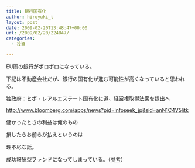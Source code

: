 ```yaml
---
title: 銀行国有化
author: hiroyuki_t
layout: post
date: 2009-02-20T13:48:47+00:00
url: /2009/02/20/224847/
categories:
  - 投資

---
```

<div class="section">
  <p>
    EU圏の銀行がボロボロになっている。
  </p>
  
  <p>
    下記は不動産会社だが、銀行の国有化が進む可能性が高くなっていると思われる。
  </p>
  
  <p>
  </p>
  
  <p>
    独政府：ヒポ・レアルエステート国有化に道、経営権取得法案を提出へ
  </p>
  
  <p>
    <a href="http://www.bloomberg.com/apps/news?pid=infoseek_jp&#038;sid=anN1C4V5litk" target="_blank">http://www.bloomberg.com/apps/news?pid=infoseek_jp&sid=anN1C4V5litk</a>
  </p>
  
  <p>
  </p>
  
  <p>
    儲かったときの利益は俺のもの
  </p>
  
  <p>
    損したらお前らが払えというのは
  </p>
  
  <p>
    理不尽な話。
  </p>
  
  <p>
    成功報酬型ファンドになってしまっている。（<a href="http://plaza.rakuten.co.jp/isyamazaki/diary/200811210000/" target="_blank">参考</a>）
  </p>
</div>